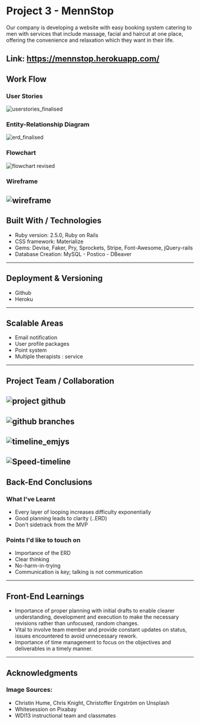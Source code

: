 # Project 3 - MennStop

Our company is developing a website with easy booking system catering to men with services that include massage, facial and haircut at one place, offering the convenience and relaxation which they want in their life.

Link: https://mennstop.herokuapp.com/
---
## Work Flow
### User Stories
![userstories_finalised](https://user-images.githubusercontent.com/31798170/35610116-1a591bd6-069b-11e8-9054-46a22c62d891.png)

### Entity-Relationship Diagram
![erd_finalised](https://user-images.githubusercontent.com/31798170/35610133-27a2b338-069b-11e8-9795-2b85691e832f.png)

### Flowchart
![flowchart revised](https://user-images.githubusercontent.com/31798170/35548283-5c332d04-05b9-11e8-8200-b79b9bc44625.png)

### Wireframe
![wireframe](https://user-images.githubusercontent.com/31798170/35616686-f30d62e2-06b0-11e8-88d9-9c4509a3acaa.png)
---
## Built With / Technologies
* Ruby version: 2.5.0, Ruby on Rails
* CSS framework: Materialize
* Gems: Devise, Faker, Pry, Sprockets, Stripe, Font-Awesome, jQuery-rails
* Database Creation: MySQL - Postico - DBeaver
---
## Deployment & Versioning
* Github
* Heroku
---
## Scalable Areas
* Email notification
* User profile packages
* Point system
* Multiple therapists : service
---
## Project Team / Collaboration
![project github](https://user-images.githubusercontent.com/31798170/35668830-056ddf08-076e-11e8-802b-8fdcece496fe.jpg)
---
![github branches](https://user-images.githubusercontent.com/31798170/35668880-3c9f09c0-076e-11e8-80ee-1fe11b2be6d1.jpg)
---
![timeline_emjys](https://user-images.githubusercontent.com/31798170/35684501-ff70863a-07a1-11e8-8ef6-db24aa537582.png)
---
![Speed-timeline](https://i.imgur.com/98iIGQj.png)
---
## Back-End Conclusions
### What I've Learnt
* Every layer of looping increases difficulty exponentially
* Good planning leads to clarity (..ERD)
* Don't sidetrack from the MVP

### Points I'd like to touch on
* Importance of the ERD
* Clear thinking
* No-harm-in-trying
* Communication is key; talking is not communication
---
## Front-End Learnings
* Importance of proper planning with initial drafts to enable clearer understanding, development and execution to make the necessary revisions rather than unfocused, random changes.
* Vital to involve team member and provide constant updates on status, issues encountered to avoid unnecessary rework.
* Importance of time management to focus on the objectives and deliverables in a timely manner.
---
## Acknowledgments
### Image Sources:
* Christin Hume, Chris Knight, Christoffer Engström on Unsplash
* Whitesession on Pixabay
* WDI13 instructional team and classmates
